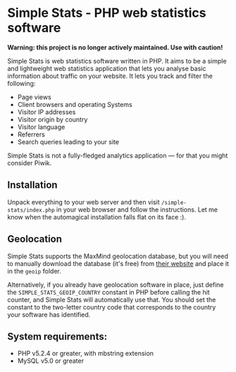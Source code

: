 # Simple Stats - PHP web statistics software

**Warning: this project is no longer actively maintained. Use with caution!**

Simple Stats is web statistics software written in PHP. It aims to be a simple and lightweight web statistics application that lets you analyse basic information about traffic on your website. It lets you track and filter the following:

- Page views
- Client browsers and operating Systems
- Visitor IP addresses
- Visitor origin by country
- Visitor language
- Referrers
- Search queries leading to your site 

Simple Stats is not a fully-fledged analytics application — for that you might consider Piwik.

## Installation

Unpack everything to your web server and then visit `/simple-stats/index.php` in your web browser and follow the instructions. Let me know when the automagical installation falls flat on its face :).

## Geolocation

Simple Stats supports the MaxMind geolocation database, but you will need to manually download the database (it's free) from [their website]( http://www.maxmind.com/app/geolitecountry "MaxMind Geolite Country Database") and place it in the `geoip` folder. 

Alternatively, if you already have geolocation software in place, just define the `SIMPLE_STATS_GEOIP_COUNTRY` constant in PHP before calling the hit counter, and Simple Stats will automatically use that. You should set the constant to the two-letter country code that corresponds to the country your software has identified.

## System requirements:

- PHP v5.2.4 or greater, with mbstring extension
- MySQL v5.0 or greater
